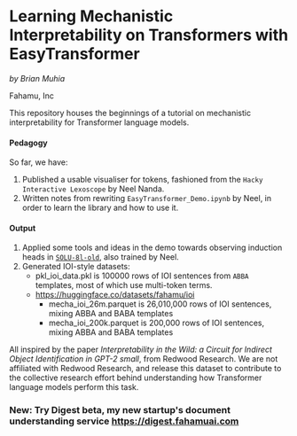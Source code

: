 # Learning Mechanistic Interpretability on Transformers with EasyTransformer


_by Brian Muhia_

Fahamu, Inc


This repository houses the beginnings of a tutorial on mechanistic interpretability for Transformer language models.

#### Pedagogy
So far, we have:
1. Published a usable visualiser for tokens, fashioned from the `Hacky Interactive Lexoscope` by Neel Nanda.
1. Written notes from rewriting `EasyTransformer_Demo.ipynb` by Neel, in order to learn the library and how to use it.

#### Output
1. Applied some tools and ideas in the demo towards observing induction heads in [`SOLU-8l-old`](https://transformer-circuits.pub/2022/solu/index.html), also trained by Neel.
1. Generated IOI-style datasets:
    - pkl_ioi_data.pkl is 100000 rows of IOI sentences from `ABBA` templates, most of which use multi-token terms.
    - https://huggingface.co/datasets/fahamu/ioi
        + mecha_ioi_26m.parquet is 26,010,000 rows of IOI sentences, mixing ABBA and BABA templates
        + mecha_ioi_200k.parquet is 200,000 rows of IOI sentences, mixing ABBA and BABA templates

All inspired by the paper _Interpretability in the Wild: a Circuit for Indirect Object Identification in GPT-2 small_, from Redwood Research. We are not affiliated with Redwood Research, and release this dataset to contribute to the collective research effort behind understanding how Transformer language models perform this task. 

### New: Try Digest beta, my new startup's document understanding service https://digest.fahamuai.com
